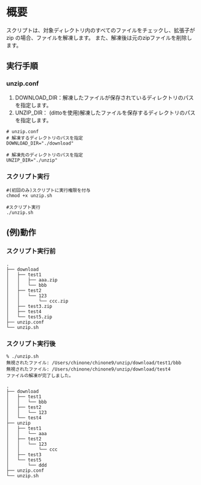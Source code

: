 # 概要
スクリプトは、対象ディレクトリ内のすべてのファイルをチェックし、拡張子が zip の場合、ファイルを解凍します。
また、解凍後は元のzipファイルを削除します。

## 実行手順
### unzip.conf
1. DOWNLOAD_DIR：解凍したファイルが保存されているディレクトリのパスを指定します。
2. UNZIP_DIR： (dittoを使用)解凍したファイルを保存するディレクトリのパスを指定します。

```
# unzip.conf
# 解凍するディレクトリのパスを指定
DOWNLOAD_DIR="./download"

# 解凍先のディレクトリのパスを指定
UNZIP_DIR="./unzip"
```

### スクリプト実行
```
#(初回のみ)スクリプトに実行権限を付与
chmod +x unzip.sh

#スクリプト実行
./unzip.sh
```

## (例)動作
### スクリプト実行前
```
.
├── download
│   ├── test1
│   │   ├── aaa.zip
│   │   └── bbb
│   ├── test2
│   │   └── 123
│   │       └── ccc.zip
│   ├── test3.zip
│   ├── test4
│   └── test5.zip
├── unzip.conf
└── unzip.sh
```

### スクリプト実行後
```
% ./unzip.sh 
無視されたファイル: /Users/chinone/chinone9/unzip/download/test1/bbb
無視されたファイル: /Users/chinone/chinone9/unzip/download/test4
ファイルの解凍が完了しました。
```
```
.
├── download
│   ├── test1
│   │   └── bbb
│   ├── test2
│   │   └── 123
│   └── test4
├── unzip
│   ├── test1
│   │   └── aaa
│   ├── test2
│   │   └── 123
│   │       └── ccc
│   ├── test3
│   └── test5
│       └── ddd
├── unzip.conf
└── unzip.sh
```
